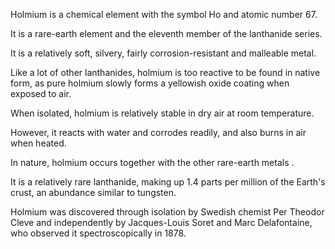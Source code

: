 ﻿Holmium is a chemical element with the symbol Ho and atomic number 67.

It is a rare-earth element and the eleventh member of the lanthanide series.

It is a relatively soft, silvery, fairly corrosion-resistant and malleable metal.

Like a lot of other lanthanides, holmium is too reactive to be found in native form, as pure holmium slowly forms a yellowish oxide coating when exposed to air.

When isolated, holmium is relatively stable in dry air at room temperature.

However, it reacts with water and corrodes readily, and also burns in air when heated.

In nature, holmium occurs together with the other rare-earth metals .

It is a relatively rare lanthanide, making up 1.4 parts per million of the Earth's crust, an abundance similar to tungsten.

Holmium was discovered through isolation by Swedish chemist Per Theodor Cleve and independently by Jacques-Louis Soret and Marc Delafontaine, who observed it spectroscopically in 1878.
